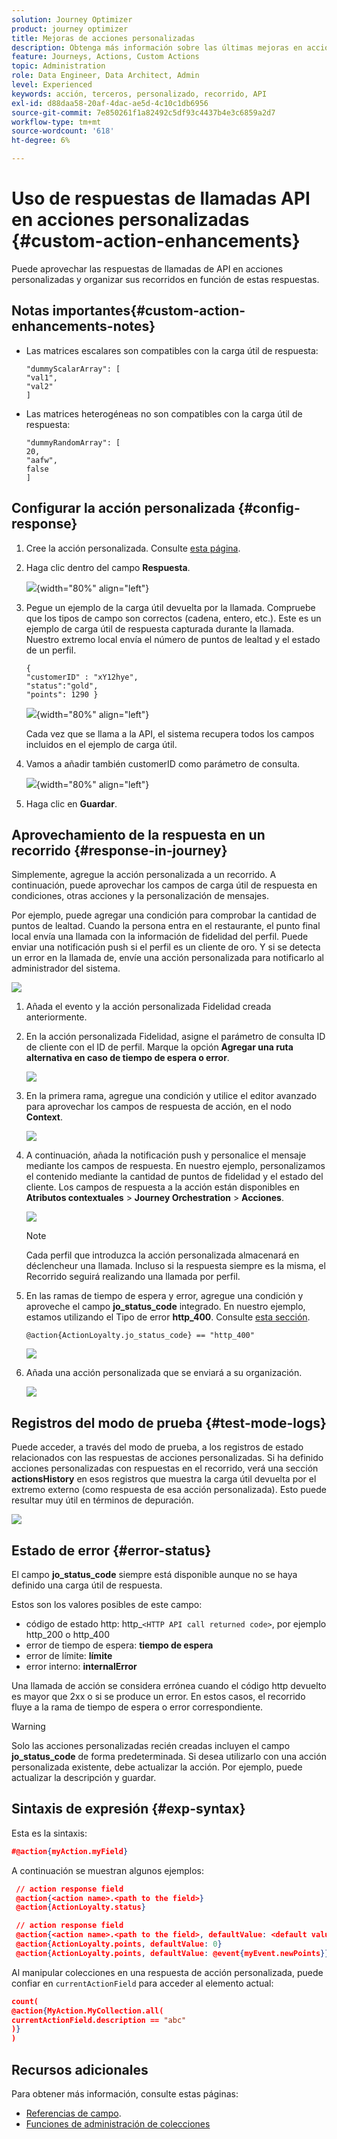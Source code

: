 ```yaml
---
solution: Journey Optimizer
product: journey optimizer
title: Mejoras de acciones personalizadas
description: Obtenga más información sobre las últimas mejoras en acciones personalizadas
feature: Journeys, Actions, Custom Actions
topic: Administration
role: Data Engineer, Data Architect, Admin
level: Experienced
keywords: acción, terceros, personalizado, recorrido, API
exl-id: d88daa58-20af-4dac-ae5d-4c10c1db6956
source-git-commit: 7e850261f1a82492c5df93c4437b4e3c6859a2d7
workflow-type: tm+mt
source-wordcount: '618'
ht-degree: 6%

---
```


# Uso de respuestas de llamadas API en acciones personalizadas {#custom-action-enhancements}

Puede aprovechar las respuestas de llamadas de API en acciones personalizadas y organizar sus recorridos en función de estas respuestas.

<!--
You can now leverage API call responses in custom actions and orchestrate your journeys based on these responses.

This capability was previously only available when using data sources. You can now use it with custom actions. 
-->

## Notas importantes{#custom-action-enhancements-notes}

<!--
* Custom actions should only be used with private or internal endpoints, and used with an appropriate capping or throttling limit. See [this page](../configuration/external-systems.md). 
-->

* Las matrices escalares son compatibles con la carga útil de respuesta:

  ```
  "dummyScalarArray": [
  "val1",
  "val2"
  ]
  ```

* Las matrices heterogéneas no son compatibles con la carga útil de respuesta:

  ```
  "dummyRandomArray": [
  20,
  "aafw",
  false
  ]
  ```

<!--
## Best practices{#custom-action-enhancements-best-practices}

A capping limit of 5000 calls/s is defined for all custom actions. This limit has been set based on customers usage, to protect external endpoints targeted by custom actions. You need to take this into account in your audience-based journeys by defining an appropriate reading rate (5000 profiles/s when custom actions are used). If needed, you can override this setting by defining a greater capping or throttling limit through our Capping/Throttling APIs. See [this page](../configuration/external-systems.md).

You should not target public endpoints with custom actions for various reasons:

* Without proper capping or throttling, there is a risk of sending too many calls to a public endpoint that may not support such volume.
* Profile data can be sent through custom actions, so targeting a public endpoint could lead to inadvertently sharing personal information externally.
* You have no control on the data being returned by public endpoints. If an endpoint changes its API or starts sending incorrect information, those will be made available in communications sent, with potential negative impacts.
-->

<!--
## Define the custom action {#define-custom-action}

When defining the custom action, two enhancements have been made available: the addition of the GET method and the new payload response field. The other options and parameters are unchanged. See [this page](../action/about-custom-action-configuration.md).

### Endpoint configuration {#endpoint-configuration}

The **URL configuration** section has been renamed **Endpoint configuration**.

In the **Method** drop-down, you can now select **GET**.

![](assets/action-response1.png){width="70%" align="left"}

### Payloads {#payloads-new}

The **Action parameters** section has been renamed **Payloads**. Two fields are available:

* The **Request** field: this field is only available for POST and PUT calling methods.
* The **Response** field: this is the new capability. This field as available for all calling methods.

>[!NOTE]
> 
>Both these fields are optional.

![](assets/action-response2.png){width="70%" align="left"}
-->

## Configurar la acción personalizada {#config-response}

1. Cree la acción personalizada. Consulte [esta página](../action/about-custom-action-configuration.md).

1. Haga clic dentro del campo **Respuesta**.

   ![](assets/action-response2.png){width="80%" align="left"}

1. Pegue un ejemplo de la carga útil devuelta por la llamada. Compruebe que los tipos de campo son correctos (cadena, entero, etc.). Este es un ejemplo de carga útil de respuesta capturada durante la llamada. Nuestro extremo local envía el número de puntos de lealtad y el estado de un perfil.

   ```
   {
   "customerID" : "xY12hye",    
   "status":"gold",
   "points": 1290 }
   ```

   ![](assets/action-response4.png){width="80%" align="left"}

   Cada vez que se llama a la API, el sistema recupera todos los campos incluidos en el ejemplo de carga útil.

1. Vamos a añadir también customerID como parámetro de consulta.

   ![](assets/action-response9.png){width="80%" align="left"}

1. Haga clic en **Guardar**.

## Aprovechamiento de la respuesta en un recorrido {#response-in-journey}

Simplemente, agregue la acción personalizada a un recorrido. A continuación, puede aprovechar los campos de carga útil de respuesta en condiciones, otras acciones y la personalización de mensajes.

Por ejemplo, puede agregar una condición para comprobar la cantidad de puntos de lealtad. Cuando la persona entra en el restaurante, el punto final local envía una llamada con la información de fidelidad del perfil. Puede enviar una notificación push si el perfil es un cliente de oro. Y si se detecta un error en la llamada de, envíe una acción personalizada para notificarlo al administrador del sistema.

![](assets/action-response5.png)

1. Añada el evento y la acción personalizada Fidelidad creada anteriormente.

1. En la acción personalizada Fidelidad, asigne el parámetro de consulta ID de cliente con el ID de perfil. Marque la opción **Agregar una ruta alternativa en caso de tiempo de espera o error**.

   ![](assets/action-response10.png)

1. En la primera rama, agregue una condición y utilice el editor avanzado para aprovechar los campos de respuesta de acción, en el nodo **Context**.

   ![](assets/action-response6.png)

1. A continuación, añada la notificación push y personalice el mensaje mediante los campos de respuesta. En nuestro ejemplo, personalizamos el contenido mediante la cantidad de puntos de fidelidad y el estado del cliente. Los campos de respuesta a la acción están disponibles en **Atributos contextuales** > **Journey Orchestration** > **Acciones**.

   ![](assets/action-response8.png)

   >[!NOTE]
   >
   >Cada perfil que introduzca la acción personalizada almacenará en déclencheur una llamada. Incluso si la respuesta siempre es la misma, el Recorrido seguirá realizando una llamada por perfil.

1. En las ramas de tiempo de espera y error, agregue una condición y aproveche el campo **jo_status_code** integrado. En nuestro ejemplo, estamos utilizando el
   Tipo de error **http_400**. Consulte [esta sección](#error-status).

   ```
   @action{ActionLoyalty.jo_status_code} == "http_400"
   ```

   ![](assets/action-response7.png)

1. Añada una acción personalizada que se enviará a su organización.

   ![](assets/action-response11.png)

## Registros del modo de prueba {#test-mode-logs}

Puede acceder, a través del modo de prueba, a los registros de estado relacionados con las respuestas de acciones personalizadas. Si ha definido acciones personalizadas con respuestas en el recorrido, verá una sección **actionsHistory** en esos registros que muestra la carga útil devuelta por el extremo externo (como respuesta de esa acción personalizada). Esto puede resultar muy útil en términos de depuración.

![](assets/action-response12.png)

## Estado de error {#error-status}

El campo **jo_status_code** siempre está disponible aunque no se haya definido una carga útil de respuesta.

Estos son los valores posibles de este campo:

* código de estado http: http_`<HTTP API call returned code>`, por ejemplo http_200 o http_400
* error de tiempo de espera: **tiempo de espera**
* error de límite: **límite**
* error interno: **internalError**

Una llamada de acción se considera errónea cuando el código http devuelto es mayor que 2xx o si se produce un error. En estos casos, el recorrido fluye a la rama de tiempo de espera o error correspondiente.

>[!WARNING]
>
>Solo las acciones personalizadas recién creadas incluyen el campo **jo_status_code** de forma predeterminada. Si desea utilizarlo con una acción personalizada existente, debe actualizar la acción. Por ejemplo, puede actualizar la descripción y guardar.

## Sintaxis de expresión {#exp-syntax}

Esta es la sintaxis:

```json
#@action{myAction.myField} 
```

A continuación se muestran algunos ejemplos:

```json
 // action response field
 @action{<action name>.<path to the field>}
 @action{ActionLoyalty.status}
```

```json
 // action response field
 @action{<action name>.<path to the field>, defaultValue: <default value expression>}
 @action{ActionLoyalty.points, defaultValue: 0}
 @action{ActionLoyalty.points, defaultValue: @event{myEvent.newPoints}}
```

Al manipular colecciones en una respuesta de acción personalizada, puede confiar en `currentActionField` para acceder al elemento actual:

```json
count(
@action{MyAction.MyCollection.all(
currentActionField.description == "abc"
)}
)
```

## Recursos adicionales

Para obtener más información, consulte estas páginas:

* [Referencias de campo](../building-journeys/expression/field-references.md).
* [Funciones de administración de colecciones](../building-journeys/expression/collection-management-functions.md)
